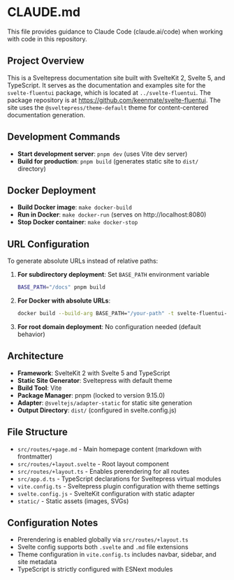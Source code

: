 # CLAUDE.md

This file provides guidance to Claude Code (claude.ai/code) when working with code in this repository.

## Project Overview

This is a Sveltepress documentation site built with SvelteKit 2, Svelte 5, and TypeScript. It serves as the documentation and examples site for the `svelte-fluentui` package, which is located at `../svelte-fluentui`. The package repository is at https://github.com/keenmate/svelte-fluentui. The site uses the `@sveltepress/theme-default` theme for content-centered documentation generation.

## Development Commands

- **Start development server**: `pnpm dev` (uses Vite dev server)
- **Build for production**: `pnpm build` (generates static site to `dist/` directory)

## Docker Deployment

- **Build Docker image**: `make docker-build`
- **Run in Docker**: `make docker-run` (serves on http://localhost:8080)
- **Stop Docker container**: `make docker-stop`

## URL Configuration

To generate absolute URLs instead of relative paths:

1. **For subdirectory deployment**: Set `BASE_PATH` environment variable
   ```bash
   BASE_PATH="/docs" pnpm build
   ```

2. **For Docker with absolute URLs**:
   ```bash
   docker build --build-arg BASE_PATH="/your-path" -t svelte-fluentui-docs .
   ```

3. **For root domain deployment**: No configuration needed (default behavior)

## Architecture

- **Framework**: SvelteKit 2 with Svelte 5 and TypeScript
- **Static Site Generator**: Sveltepress with default theme
- **Build Tool**: Vite
- **Package Manager**: pnpm (locked to version 9.15.0)
- **Adapter**: `@sveltejs/adapter-static` for static site generation
- **Output Directory**: `dist/` (configured in svelte.config.js)

## File Structure

- `src/routes/+page.md` - Main homepage content (markdown with frontmatter)
- `src/routes/+layout.svelte` - Root layout component
- `src/routes/+layout.ts` - Enables prerendering for all routes
- `src/app.d.ts` - TypeScript declarations for Sveltepress virtual modules
- `vite.config.ts` - Sveltepress plugin configuration with theme settings
- `svelte.config.js` - SvelteKit configuration with static adapter
- `static/` - Static assets (images, SVGs)

## Configuration Notes

- Prerendering is enabled globally via `src/routes/+layout.ts`
- Svelte config supports both `.svelte` and `.md` file extensions
- Theme configuration in `vite.config.ts` includes navbar, sidebar, and site metadata
- TypeScript is strictly configured with ESNext modules